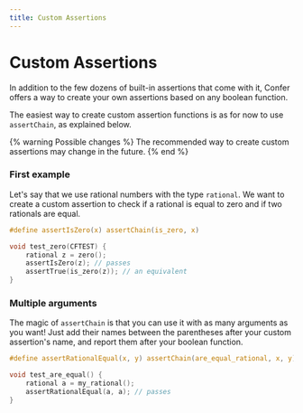 ```yaml
---
title: Custom Assertions
---
```


Custom Assertions
=================

In addition to the few dozens of built-in assertions that come with it, Confer offers a way to create your own assertions based on any boolean function.

The easiest way to create custom assertion functions is as for now to use `assertChain`, as explained below.

{% warning Possible changes %}
The recommended way to create custom assertions may change in the future.
{% end %}

### First example

Let's say that we use rational numbers with the type `rational`. We want to create a custom assertion to check if a rational is equal to zero and if two rationals are equal.

```c
#define assertIsZero(x) assertChain(is_zero, x)

void test_zero(CFTEST) {
    rational z = zero();
    assertIsZero(z); // passes
    assertTrue(is_zero(z)); // an equivalent
}
```

### Multiple arguments

The magic of `assertChain` is that you can use it with as many arguments as you want! Just add their names between the parentheses after your custom assertion's name, and report them after your boolean function.

```c
#define assertRationalEqual(x, y) assertChain(are_equal_rational, x, y)

void test_are_equal() {
    rational a = my_rational();
    assertRationalEqual(a, a); // passes
}
```
